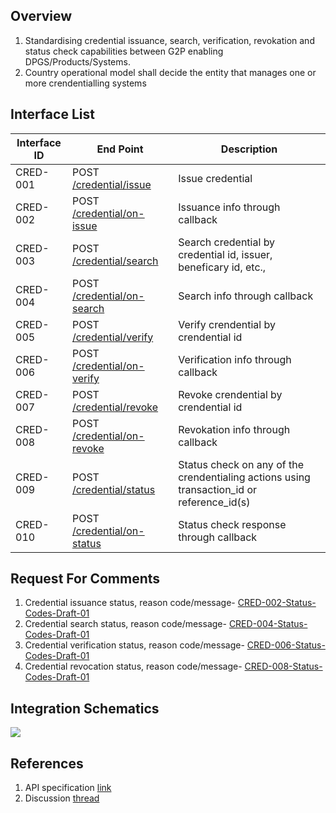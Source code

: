 ## Overview
1. Standardising credential issuance, search, verification, revokation and status check capabilities between G2P enabling DPGS/Products/Systems.
2. Country operational model shall decide the entity that manages one or more crendentialling systems

## Interface List

| Interface ID | End Point | Description | 
| ------------ | --------- | ----------- |
| CRED-001 | POST [/credential/issue](https://g2p-connect.github.io/specs/dist/g2p-credential.html#operation/post_g2p_cred_issue) | Issue credential | 
| CRED-002 | POST [/credential/on-issue](https://g2p-connect.github.io/specs/dist/g2p-credential.html#operation/post_g2p_cred_on-issue) | Issuance info through callback | 
| CRED-003 | POST [/credential/search](https://g2p-connect.github.io/specs/dist/g2p-credential.html#operation/put_g2p_cred_search) | Search credential by credential id, issuer, beneficary id, etc., |
| CRED-004 | POST [/credential/on-search](https://g2p-connect.github.io/specs/dist/g2p-credential.html#operation/put_g2p_cred_on-search) | Search info through callback |
| CRED-005 | POST [/credential/verify](https://g2p-connect.github.io/specs/dist/g2p-credential.html#operation/post_g2p_cred_verify) | Verify crendential by crendential id | 
| CRED-006 | POST [/credential/on-verify](https://g2p-connect.github.io/specs/dist/g2p-credential.html#operation/post_g2p_cred_on-verify) | Verification info through callback | 
| CRED-007 | POST [/credential/revoke](https://g2p-connect.github.io/specs/dist/g2p-credential.html#operation/post_g2p_cred_revoke) | Revoke crendential by crendential id | 
| CRED-008 | POST [/credential/on-revoke](https://g2p-connect.github.io/specs/dist/g2p-credential.html#operation/post_g2p_cred_on-revike) | Revokation info through callback | 
| CRED-009 | POST [/credential/status](https://g2p-connect.github.io/specs/dist/g2p-credential.html#operation/post_g2p_cred_status) | Status check on any of the crendentialing actions using transaction_id or reference_id(s) | 
| CRED-010 | POST [/credential/on-status](https://g2p-connect.github.io/specs/dist/g2p-credential.html#operation/post_g2p_cred_on-status)| Status check response through callback | 

## Request For Comments
1. Credential issuance status, reason code/message- [CRED-002-Status-Codes-Draft-01](https://github.com/G2P-Connect/specs/blob/draft/docs/rfc/specs-draft/CRED-002-Status-Codes-Draft-01.md)
2. Credential search status, reason code/message- [CRED-004-Status-Codes-Draft-01](https://github.com/G2P-Connect/specs/blob/draft/docs/rfc/specs-draft/CRED-004-Status-Codes-Draft-01.md)
3. Credential verification status, reason code/message- [CRED-006-Status-Codes-Draft-01](https://github.com/G2P-Connect/specs/blob/draft/docs/rfc/specs-draft/CRED-006-Status-Codes-Draft-01.md)
4. Credential revocation status, reason code/message- [CRED-008-Status-Codes-Draft-01](https://github.com/G2P-Connect/specs/blob/draft/docs/rfc/specs-draft/CRED-008-Status-Codes-Draft-01.md)

## Integration Schematics
![](./images/draw.io/interface-credential.drawio.png)


## References
1. API specification [link](https://g2p-connect.github.io/specs/dist/g2p-credential.html)
2. Discussion [thread](https://github.com/G2P-Connect/.github/discussions)